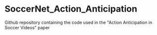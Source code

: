 # SoccerNet_Action_Anticipation
Github repository containing the code used in the "Action Anticipation in Soccer Videos" paper
